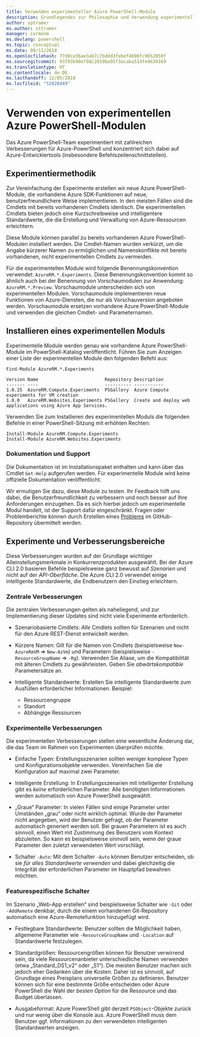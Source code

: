 ```yaml
---
title: Verwenden experimenteller Azure PowerShell-Module
description: Grundlegendes zur Philosophie und Verwendung experimenteller Azure PowerShell-Module.
author: sptramer
ms.author: sttramer
manager: carmonm
ms.devlang: powershell
ms.topic: conceptual
ms.date: 09/11/2018
ms.openlocfilehash: 77d0ce36ae3ab7c7bddd3febef4600fc9652850f
ms.sourcegitcommit: 93f93b90ef88c2659be95f3acaba514fe9639169
ms.translationtype: HT
ms.contentlocale: de-DE
ms.lasthandoff: 12/05/2018
ms.locfileid: "52828449"
---
```

# <a name="use-experimental-azure-powershell-modules"></a>Verwenden von experimentellen Azure PowerShell-Modulen

Das Azure PowerShell-Team experimentiert mit zahlreichen Verbesserungen für Azure-PowerShell und konzentriert sich dabei auf Azure-Entwicklertools (insbesondere Befehlszeilenschnittstellen).

## <a name="experimentation-methodology"></a>Experimentiermethodik

Zur Vereinfachung der Experimente erstellen wir neue Azure PowerShell-Module, die vorhandene Azure SDK-Funktionen auf neue, benutzerfreundlichere Weise implementieren. In den meisten Fällen sind die Cmdlets mit bereits vorhandenen Cmdlets identisch. Die experimentellen Cmdlets bieten jedoch eine Kurzschreibweise und intelligentere Standardwerte, die die Erstellung und Verwaltung von Azure-Ressourcen erleichtern.

Diese Module können parallel zu bereits vorhandenen Azure PowerShell-Modulen installiert werden. Die Cmdlet-Namen wurden verkürzt, um die Angabe kürzerer Namen zu ermöglichen und Namenskonflikte mit bereits vorhandenen, nicht experimentellen Cmdlets zu vermeiden.

Für die experimentellen Module wird folgende Benennungskonvention verwendet: `AzureRM.*.Experiments`. Diese Benennungskonvention kommt so ähnlich auch bei der Benennung von Vorschaumodulen zur Anwendung: `AzureRM.*.Preview`. Vorschaumodule unterscheiden sich von experimentellen Modulen. Vorschaumodule implementieren neue Funktionen von Azure-Diensten, die nur als Vorschauversion angeboten werden. Vorschaumodule ersetzen vorhandene Azure PowerShell-Module und verwenden die gleichen Cmdlet- und Parameternamen.

## <a name="how-to-install-an-experimental-module"></a>Installieren eines experimentellen Moduls

Experimentelle Module werden genau wie vorhandene Azure PowerShell-Module im PowerShell-Katalog veröffentlicht. Führen Sie zum Anzeigen einer Liste der experimentellen Module den folgenden Befehl aus:

```azurepowershell-interactive
Find-Module AzureRM.*.Experiments
```

```output
Version Name                         Repository Description
------- ----                         ---------- -----------
1.0.25  AzureRM.Compute.Experiments  PSGallery  Azure Compute experiments for VM creation
1.0.0   AzureRM.Websites.Experiments PSGallery  Create and deploy web applications using Azure App Services.
```

Verwenden Sie zum Installieren des experimentellen Moduls die folgenden Befehle in einer PowerShell-Sitzung mit erhöhten Rechten:

```azurepowershell-interactive
Install-Module AzureRM.Compute.Experiments
Install-Module AzureRM.Websites.Experiments
```

### <a name="documentation-and-support"></a>Dokumentation und Support

Die Dokumentation ist im Installationspaket enthalten und kann über das Cmdlet `Get-Help` aufgerufen werden. Für experimentelle Module wird keine offizielle Dokumentation veröffentlicht.

Wir ermutigen Sie dazu, diese Module zu testen. Ihr Feedback hilft uns dabei, die Benutzerfreundlichkeit zu verbessern und noch besser auf Ihre Anforderungen einzugehen. Da es sich hierbei jedoch um experimentelle Modul handelt, ist der Support dafür eingeschränkt. Fragen oder Problemberichte können durch Erstellen eines [Problems](https://github.com/Azure/azure-powershell/issues) im GitHub-Repository übermittelt werden.

## <a name="experiments-and-areas-of-improvement"></a>Experimente und Verbesserungsbereiche

Diese Verbesserungen wurden auf der Grundlage wichtiger Alleinstellungsmerkmale in Konkurrenzprodukten ausgewählt. Bei der Azure CLI 2.0 basieren Befehle beispielsweise ganz bewusst auf _Szenarien_ und nicht auf der _API-Oberfläche_.
Die Azure CLI 2.0 verwendet einige intelligente Standardwerte, die Endbenutzern den Einstieg erleichtern.

### <a name="core-improvements"></a>Zentrale Verbesserungen

Die zentralen Verbesserungen gelten als naheliegend, und zur Implementierung dieser Updates sind nicht viele Experimente erforderlich.

- Szenariobasierte Cmdlets: <em>Alle</em> Cmdlets sollten für Szenarien und nicht für den Azure REST-Dienst entwickelt werden.

- Kürzere Namen: Gilt für die Namen von Cmdlets (beispielsweise `New-AzureRmVM` => `New-AzVm`) und Parametern (beispielsweise `-ResourceGroupName` => `-Rg`). Verwenden Sie Aliase, um die Kompatibilität mit älteren Cmdlets zu gewährleisten. Geben Sie _abwärtskompatible_ Parametersätze an.

- Intelligente Standardwerte: Erstellen Sie intelligente Standardwerte zum Ausfüllen erforderlicher Informationen. Beispiel: 
  - Ressourcengruppe
  - Standort
  - Abhängige Ressourcen

### <a name="experimental-improvements"></a>Experimentelle Verbesserungen

Die experimentellen Verbesserungen stellen eine wesentliche Änderung dar, die das Team im Rahmen von Experimenten überprüfen möchte.

- Einfache Typen: Erstellungsszenarien sollten weniger komplexe Typen und Konfigurationsobjekte verwenden. Vereinfachen Sie die Konfiguration auf maximal zwei Parameter.

- Intelligente Erstellung: In Erstellungsszenarien mit intelligenter Erstellung gibt es _keine_ erforderlichen Parameter. Alle benötigten Informationen werden automatisch von Azure PowerShell ausgewählt.

- „Graue“ Parameter: In vielen Fällen sind einige Parameter unter Umständen „grau“ oder nicht wirklich optimal. Wurde der Parameter nicht angegeben, wird der Benutzer gefragt, ob der Parameter automatisch generiert werden soll. Bei grauen Parametern ist es auch sinnvoll, einen Wert mit Zustimmung des Benutzers vom Kontext abzuleiten.
  So kann es beispielsweise sinnvoll sein, wenn der graue Parameter den zuletzt verwendeten Wert vorschlägt.

- Schalter `-Auto`: Mit dem Schalter `-Auto` können Benutzer entscheiden, ob sie _für alles Standardwerte verwenden_ und dabei gleichzeitig die Integrität der erforderlichen Parameter im Hauptpfad bewahren möchten.

### <a name="feature-specific-switches"></a>Featurespezifische Schalter

Im Szenario „Web-App erstellen“ sind beispielsweise Schalter wie `-Git` oder `-AddRemote` denkbar, durch die einem vorhandenen Git-Repository automatisch eine Azure-Remotefunktion hinzugefügt wird.

- Festlegbare Standardwerte: Benutzer sollten die Möglichkeit haben, allgemeine Parameter wie `-ResourceGroupName` und `-Location` auf Standardwerte festzulegen.

- Standardgrößen: Ressourcengrößen können für Benutzer verwirrend sein, da viele Ressourcenanbieter unterschiedliche Namen verwenden (etwa „Standard\_DS1\_v2“ oder „S1“). Die meisten Benutzer machen sich jedoch eher Gedanken über die Kosten. Daher ist es sinnvoll, auf Grundlage eines Preisplans universelle Größen zu definieren. Benutzer können sich für eine bestimmte Größe entscheiden oder Azure PowerShell die Wahl der _besten Option_ für die Ressource und das Budget überlassen.

- Ausgabeformat: Azure PowerShell gibt derzeit `PSObject`-Objekte zurück und nur wenig über die Konsole aus. Azure PowerShell muss dem Benutzer ggf. Informationen zu den verwendeten intelligenten Standardwerten anzeigen.
